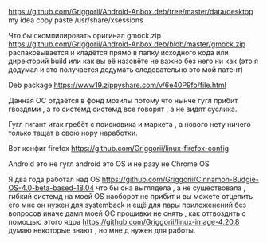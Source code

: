 https://github.com/Griggorii/Android-Anbox.deb/tree/master/data/desktop my idea copy paste /usr/share/xsessions

Что бы скомпилировать оригинал gmock.zip  https://github.com/Griggorii/Android-Anbox.deb/blob/master/gmock.zip распаковывается и кладётся прямо в папку исходного кода или директорий build или как вы её назовёте не важно без него ни как (это я додумал и это получается додумать следовательно это мой патент)

Deb package https://www19.zippyshare.com/v/6e40P9fo/file.html

Данная ОС отдаётся в фонд мозилы потому что нынче гугл прибит гвоздями , а то системд системд все говорят , а не видят суслика.

Гугл гигант итак гребёт с поисковика и маркета , а нового нету ничего только тащат в свою нору наработки.

Вот конфиг firefox https://github.com/Griggorii/linux-firefox-config

Android это не гугл android это OS и не разу не Chrome OS

Я два года работал над OS https://github.com/Griggorii/Cinnamon-Budgie-OS-4.0-beta-based-18.04 что бы она выглядела , а не существовала , гибкий системд на моей OS наоборот не прибит и вы можете отцепить его мне он нужен для systemback и ещё для пары приложенений без вопросов иначе дамп моей ОС прошивки не снять , как отгвоздить с помощью этого ядра https://github.com/Griggorii/linux-image-4.20.8 думаю некоторые знают , но мне д нужен для работы.


